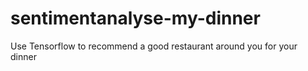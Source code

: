 # sentimentanalyse-my-dinner
Use Tensorflow to recommend a good restaurant around you for your dinner
